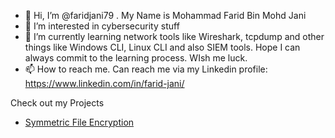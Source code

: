 - 👋 Hi, I’m @faridjani79 . My Name is Mohammad Farid Bin Mohd Jani
- 👀 I’m interested in cybersecurity stuff
- 🌱 I’m currently learning network tools like Wireshark, tcpdump and other things like Windows CLI, Linux CLI and also SIEM tools. Hope I can always commit to the learning process. WIsh me luck.
- 📫 How to reach me. Can reach me via my Linkedin profile: https://www.linkedin.com/in/farid-jani/ 
  
Check out my Projects
- [Symmetric File Encryption]([url](https://github.com/faridjani79/cybersecurityprojects/tree/main/Encryption))

<!---
faridjani79/faridjani79 is a ✨ special ✨ repository because its `README.md` (this file) appears on your GitHub profile.
You can click the Preview link to take a look at your changes.
--->
